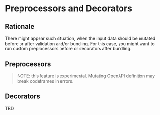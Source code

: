 # Preprocessors and Decorators


## Rationale

There might appear such situation, when the input data should be mutated before or after validation and/or bundling. For this case, you might want to run custom preprocessors before or decorators after bundling.

## Preprocessors

> NOTE: this feature is experimental. Mutating OpenAPI definition may break codeframes in errors.

## Decorators

TBD